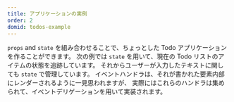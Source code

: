 ```yaml
---
title: アプリケーションの実例
order: 2
domid: todos-example
---
```


`props` and `state` を組み合わせることで、ちょっとした Todo アプリケーション を作ることができます。
次の例では `state` を用いて、現在の Todo リストのアイテムの状態を追跡しています。
それからユーザーが入力したテキストに関しても `state` で管理しています。
イベントハンドラは、それが書かれた要素内部にレンダーされるように一見思われますが、
実際にはこれらのハンドラは集められて、イベントデリゲーションを用いて実装されます。
